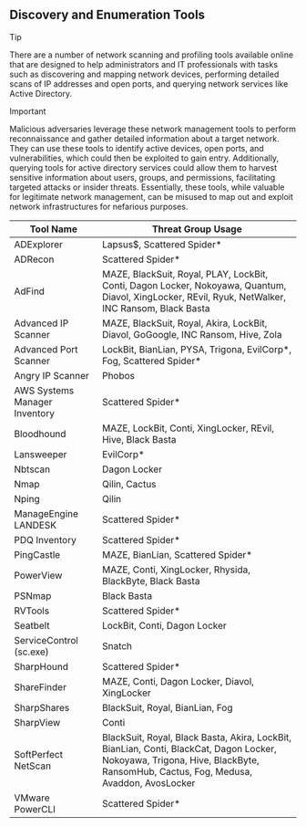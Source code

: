 ## Discovery and Enumeration Tools

> [!TIP]
> There are a number of network scanning and profiling tools available online that are designed to help administrators and IT professionals with tasks such as discovering and mapping network devices, performing detailed scans of IP addresses and open ports, and querying network services like Active Directory. 

> [!IMPORTANT]
> Malicious adversaries leverage these network management tools to perform reconnaissance and gather detailed information about a target network. They can use these tools to identify active devices, open ports, and vulnerabilities, which could then be exploited to gain entry. Additionally, querying tools for active directory services could allow them to harvest sensitive information about users, groups, and permissions, facilitating targeted attacks or insider threats. Essentially, these tools, while valuable for legitimate network management, can be misused to map out and exploit network infrastructures for nefarious purposes.

| Tool Name | Threat Group Usage |
|---|---|
| ADExplorer | Lapsus$, Scattered Spider* |
| ADRecon | Scattered Spider* |
| AdFind | MAZE, BlackSuit, Royal, PLAY, LockBit, Conti, Dagon Locker, Nokoyawa, Quantum, Diavol, XingLocker, REvil, Ryuk, NetWalker, INC Ransom, Black Basta |
| Advanced IP Scanner | MAZE, BlackSuit, Royal, Akira, LockBit, Diavol, GoGoogle, INC Ransom, Hive, Zola |
| Advanced Port Scanner| LockBit, BianLian, PYSA, Trigona, EvilCorp*, Fog, Scattered Spider* |
| Angry IP Scanner | Phobos |
| AWS Systems Manager Inventory | Scattered Spider* |
| Bloodhound | MAZE, LockBit, Conti, XingLocker, REvil, Hive, Black Basta |
| Lansweeper | EvilCorp* |
| Nbtscan | Dagon Locker | 
| Nmap | Qilin, Cactus |
| Nping | Qilin |
| ManageEngine LANDESK | Scattered Spider* |
| PDQ Inventory | Scattered Spider* |
| PingCastle | MAZE, BianLian, Scattered Spider* |
| PowerView | MAZE, Conti, XingLocker, Rhysida, BlackByte, Black Basta |
| PSNmap | Black Basta |
| RVTools | Scattered Spider* |
| Seatbelt | LockBit, Conti, Dagon Locker |
| ServiceControl (sc.exe) | Snatch |
| SharpHound | Scattered Spider* |
| ShareFinder | MAZE, Conti, Dagon Locker, Diavol, XingLocker |
| SharpShares | BlackSuit, Royal, BianLian, Fog |
| SharpView | Conti |
| SoftPerfect NetScan | BlackSuit, Royal, Black Basta, Akira, LockBit, BianLian, Conti, BlackCat, Dagon Locker, Nokoyawa, Trigona, Hive, BlackByte, RansomHub, Cactus, Fog, Medusa, Avaddon, AvosLocker |
| VMware PowerCLI | Scattered Spider* |
